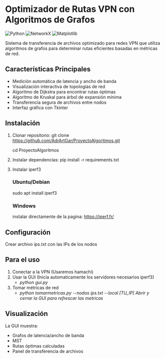 # Optimizador de Rutas VPN con Algoritmos de Grafos

![Python](https://img.shields.io/badge/Python-3.8%2B-blue)
![NetworkX](https://img.shields.io/badge/NetworkX-2.6+-green)
![Matplotlib](https://img.shields.io/badge/Matplotlib-3.5+-yellowgreen)

Sistema de transferencia de archivos optimizado para redes VPN que utiliza algoritmos de grafos para determinar rutas eficientes basadas en métricas de red.

## Características Principales

- Medición automática de latencia y ancho de banda
- Visualización interactiva de topologías de red
- Algoritmo de Dijkstra para encontrar rutas óptimas
- Algoritmo de Kruskal para árbol de expansión mínima
- Transferencia segura de archivos entre nodos
- Interfaz gráfica con Tkinter

## Instalación

1. Clonar repositorio:
     git clone https://github.com/AdrArtGar/ProyectoAlgoritmos.git

     cd ProyectoAlgoritmos
3. Instalar dependencias:
     pip install -r requirements.txt
4. Instalar iperf3
   ### Ubuntu/Debian
     sudo apt install iperf3
   ### Windows
     instalar directamente de la pagina: https://iperf.fr/

## Configuración
Crear archivo ips.txt con las IPs de los nodos

## Para el uso
1. Conectar a la VPN (Usaremos hamachi)
2. Usar la GUI (Inicia automaticamente los servidores necesarios iperf3)
   - *python gui.py*
3. Tomar métricas de red
   - *python tomarmetricas.py --nodos ips.txt --local [TU_IP]*
*Abrir y cerrar la GUI para refrescar las metricas*

## Visualización
La GUI muestra:
- Grafos de latencia/ancho de banda
- MST
- Rutas óptimas calculadas
- Panel de transferencia de archivos
